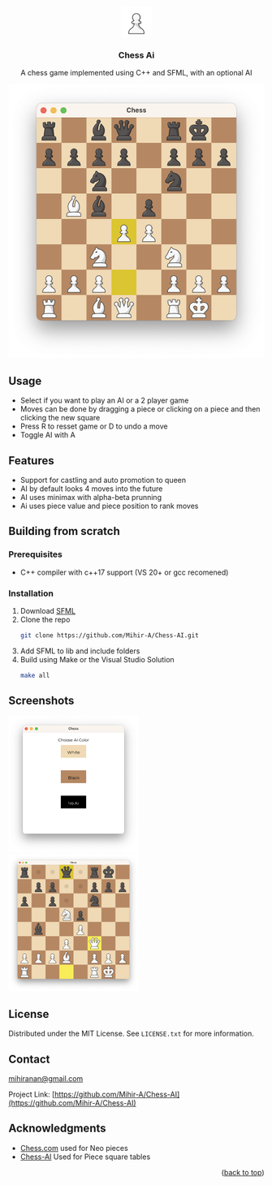 <!-- PROJECT LOGO -->
<br />
<div align="center">
  <a href="https://github.com/Mihir-A/Chess-AI">
    <img src="images/logo.png" alt="Logo" width="60" height="60">
  </a>

<h3 align="center">Chess Ai</h3>

  <p align="center">
    A chess game implemented using C++ and SFML, with an optional AI
  </p>
</div>

<div align="center">
  <img src="images/screenshot.png" alt="Screenshot" width="512" height="540">
</div>


<!-- USAGE EXAMPLES -->
## Usage
* Select if you want to play an AI or a 2 player game
* Moves can be done by dragging a piece or clicking on a piece and then clicking the new square
* Press R to resset game or D to undo a move
* Toggle AI with A

## Features
* Support for castling and auto promotion to queen
* AI by default looks 4 moves into the future
* AI uses minimax with alpha-beta prunning
* Ai uses piece value and piece position to rank moves


<!-- GETTING STARTED -->
## Building from scratch
  
### Prerequisites

* C++ compiler with c++17 support (VS 20+ or gcc recomened)
  
### Installation

1. Download [SFML](https://www.sfml-dev.org/download/sfml/2.5.1/)
2. Clone the repo
   ```sh
   git clone https://github.com/Mihir-A/Chess-AI.git
   ```
3. Add SFML to lib and include folders
4. Build using Make or the Visual Studio Solution
   ```sh
   make all
   ```

## Screenshots
<p float="left">
  <img src="images/intro.png" alt="Screenshot" width="256" height="270">
  <img src="images/ss2.png" alt="Screenshot" width="256" height="270">
</p>


<!-- LICENSE -->
## License

Distributed under the MIT License. See `LICENSE.txt` for more information.



<!-- CONTACT -->
## Contact

mihiranan@gmail.com

Project Link: [https://github.com/Mihir-A/Chess-AI](https://github.com/Mihir-A/Chess-AI)



<!-- ACKNOWLEDGMENTS -->
## Acknowledgments
* [Chess.com](Chess.com) used for Neo pieces
* [Chess-AI](https://github.com/SebLague/Chess-AI/blob/d0832f8f1d32ddfb95525d1f1e5b772a367f272e/Assets/Scripts/Core/PieceSquareTable.cs#L4) Used for Piece square tables

<p align="right">(<a href="#readme-top">back to top</a>)</p>



<!-- MARKDOWN LINKS & IMAGES -->
<!-- https://www.markdownguide.org/basic-syntax/#reference-style-links -->
[contributors-shield]: https://img.shields.io/github/contributors/Mihir-A/Chess-AI.svg?style=for-the-badge
[contributors-url]: https://github.com/Mihir-A/Chess-AI/graphs/contributors
[forks-shield]: https://img.shields.io/github/forks/Mihir-A/Chess-AI.svg?style=for-the-badge
[forks-url]: https://github.com/Mihir-A/Chess-AI/network/members
[stars-shield]: https://img.shields.io/github/stars/Mihir-A/Chess-AI.svg?style=for-the-badge
[stars-url]: https://github.com/Mihir-A/Chess-AI/stargazers
[issues-shield]: https://img.shields.io/github/issues/Mihir-A/Chess-AI.svg?style=for-the-badge
[issues-url]: https://github.com/Mihir-A/Chess-AI/issues
[license-shield]: https://img.shields.io/github/license/Mihir-A/Chess-AI.svg?style=for-the-badge
[license-url]: https://github.com/Mihir-A/Chess-AI/blob/master/LICENSE.txt
[linkedin-shield]: https://img.shields.io/badge/-LinkedIn-black.svg?style=for-the-badge&logo=linkedin&colorB=555
[linkedin-url]: https://linkedin.com/in/linkedin_username
[product-screenshot]: images/screenshot.png
